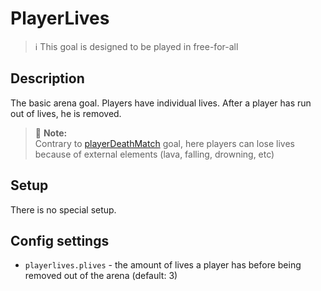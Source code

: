 # PlayerLives

> ℹ This goal is designed to be played in free-for-all

## Description

The basic arena goal. Players have individual lives. After a player has run out of lives, he is removed.

> 🚩 **Note:**  
> Contrary to [playerDeathMatch](playerdeathmatch.md) goal, here players can lose lives because of external elements 
> (lava, falling, drowning, etc)

## Setup

There is no special setup.

## Config settings

- `playerlives.plives` \- the amount of lives a player has before being removed out of the arena (default: 3)